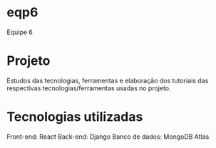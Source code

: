 # eqp6
Equipe 6
# Projeto
Estudos das tecnologias, ferramentas e elaboração dos tutoriais das respectivas tecnologias/ferramentas usadas no projeto.
# Tecnologias utilizadas
Front-end: React
Back-end: Django
Banco de dados: MongoDB Atlas
